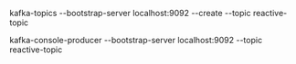 kafka-topics --bootstrap-server localhost:9092 --create --topic reactive-topic

kafka-console-producer --bootstrap-server localhost:9092 --topic reactive-topic